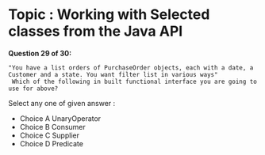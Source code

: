Topic : Working with Selected classes from the Java API
=======================================================
**Question 29 of 30:**
```
"You have a list orders of PurchaseOrder objects, each with a date, a Customer and a state. You want filter list in various ways" 
 Which of the following in built functional interface you are going to use for above?
```

Select any one of given answer :
- Choice A UnaryOperator<T>
- Choice B Consumer<T>
- Choice C Supplier<T>
- Choice D Predicate<T>

